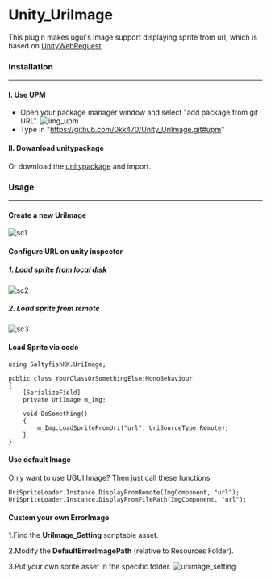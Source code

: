 # Unity_UriImage
This plugin makes ugui's image support displaying sprite from url, which is based on [UnityWebRequest](https://docs.unity3d.com/ScriptReference/Networking.UnityWebRequestTexture.GetTexture.html)

### Installation
***
#### I. Use UPM
* Open your package manager window and select "add package from git URL".
![img_upm](https://user-images.githubusercontent.com/25216715/169458905-3554ec54-2f28-4c02-85cf-8f05dd40d068.png)
* Type in "https://github.com/0kk470/Unity_UriImage.git#upm"

#### II. Dowanload unitypackage
Or download the [unitypackage](https://github.com/0kk470/Unity_UriImage/raw/master/UriImage.unitypackage) and import.

### Usage
***
#### Create a new UriImage
![sc1](https://user-images.githubusercontent.com/25216715/169456106-ea284351-0722-48ac-88e2-fa6e5658a66e.gif)
#### Configure URL on unity inspector
 ##### 1. Load sprite from local disk
 ![sc2](https://user-images.githubusercontent.com/25216715/169456991-f832ab00-b18c-4f74-a455-07255de9649d.gif)
 ##### 2. Load sprite from remote
 ![sc3](https://user-images.githubusercontent.com/25216715/169458886-8a99abf8-b5c0-4789-beaf-1975f737a455.gif) 
#### Load Sprite via code
```Csharp
using SaltyfishKK.UriImage;

public class YourClassOrSomethingElse:MonoBehaviour
{
    [SerializeField]
    private UriImage m_Img;
    
    void DoSomething()
    {
        m_Img.LoadSpriteFromUri("url", UriSourceType.Remote);
    }
}
```
#### Use default Image
Only want to use UGUI Image? Then just call these functions.
```Csharp
UriSpriteLoader.Instance.DisplayFromRemote(ImgComponent, "url");
UriSpriteLoader.Instance.DisplayFromFilePath(ImgComponent, "url");
```
#### Custom your own ErrorImage
1.Find the <b>UriImage_Setting</b> scriptable asset.

2.Modify the <b>DefaultErrorImagePath</b> (relative to Resources Folder).

3.Put your own sprite asset in the specific folder.
![uriimage_setting](https://user-images.githubusercontent.com/25216715/169448552-472b09e8-8b83-4015-bf72-b4f24af34c18.png)
